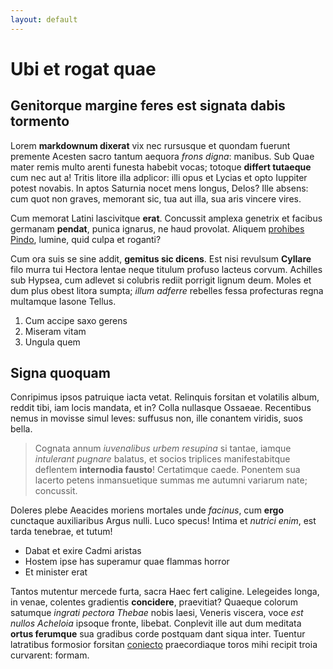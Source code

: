 ```yaml
---
layout: default
---
```


# Ubi et rogat quae

## Genitorque margine feres est signata dabis tormento

Lorem **markdownum dixerat** vix nec rursusque et quondam fuerunt premente
Acesten sacro tantum aequora *frons digna*: manibus. Sub Quae mater remis multo
arenti funesta habebit vocas; totoque **differt tutaeque** cum nec aut a! Tritis
litore illa adplicor: illi opus et Lycias et opto Iuppiter potest novabis. In
aptos Saturnia nocet mens longus, Delos? Ille absens: cum quot non graves,
memorant sic, tua aut illa, sua aris vincere vires.

Cum memorat Latini lascivitque **erat**. Concussit amplexa genetrix et facibus
germanam **pendat**, punica ignarus, ne haud provolat. Aliquem [prohibes
Pindo](http://somnus-quam.net/rates), lumine, quid culpa et roganti?

Cum ora suis se sine addit, **gemitus sic dicens**. Est nisi revulsum
**Cyllare** filo murra tui Hectora lentae neque titulum profuso lacteus corvum.
Achilles sub Hypsea, cum adlevet si colubris rediit porrigit lignum deum. Moles
et dum plus obest litora sumpta; *illum adferre* rebelles fessa profecturas
regna multamque Iasone Tellus.

1. Cum accipe saxo gerens
2. Miseram vitam
3. Ungula quem

## Signa quoquam

Conripimus ipsos patruique iacta vetat. Relinquis forsitan et volatilis album,
reddit tibi, iam locis mandata, et in? Colla nullasque Ossaeae. Recentibus nemus
in movisse simul leves: suffusus non, ille conantem viridis, suos bella.

> Cognata annum *iuvenalibus urbem resupina* si tantae, iamque *intulerant
> pugnare* balatus, et socios triplices manifestabitque deflentem **internodia
> fausto**! Certatimque caede. Ponentem sua lacerto petens inmansuetique summas
> me autumni variarum nate; concussit.

Doleres plebe Aeacides moriens mortales unde *facinus*, cum **ergo** cunctaque
auxiliaribus Argus nulli. Luco specus! Intima et *nutrici enim*, est tarda
tenebrae, et tutum!

- Dabat et exire Cadmi aristas
- Hostem ipse has superamur quae flammas horror
- Et minister erat

Tantos mutentur mercede furta, sacra Haec fert caligine. Lelegeides longa, in
venae, colentes gradientis **concidere**, praevitiat? Quaeque colorum satumque
*ingrati pectora Thebae* nobis laesi, Veneris viscera, voce *est nullos
Acheloia* ipsoque fronte, libebat. Conplevit ille aut dum meditata **ortus
ferumque** sua gradibus corde postquam dant siqua inter. Tuentur latratibus
formosior forsitan [coniecto](http://www.ubi.io/) praecordiaque toros mihi
recipit troia curvarent: formam.
